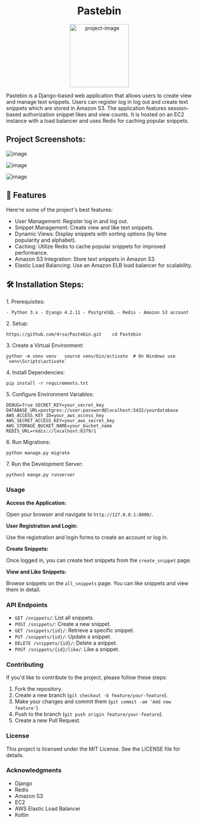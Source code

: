 <h1 align="center" id="title">Pastebin</h1>

<p align="center"><img src="https://github.com/user-attachments/assets/b4e0a756-3835-4971-8c2e-12393a239945" width="160" height="170" alt="project-image"></p>

<p id="description">Pastebin is a Django-based web application that allows users to create view and manage text snippets. Users can register log in log out and create text snippets which are stored in Amazon S3. The application features session-based authorization snippet likes and view counts. It is hosted on an EC2 instance with a load balancer and uses Redis for caching popular snippets.</p>

<h2>Project Screenshots:</h2>

![image](https://github.com/user-attachments/assets/f1015c73-0b6d-442d-aee5-daf057ff635e)

![image](https://github.com/user-attachments/assets/4e910b23-8cf2-42a5-9e51-7a9ffaa1b344)

![image](https://github.com/user-attachments/assets/c20931eb-547d-4eb1-abde-b8a0af36c3d3)

  
  
<h2>🧐 Features</h2>

Here're some of the project's best features:

*   User Management: Register log in and log out.
*   Snippet Management: Create view and like text snippets.
*   Dynamic Views: Display snippets with sorting options (by time popularity and alphabet).
*   Caching: Utilize Redis to cache popular snippets for improved performance.
*   Amazon S3 Integration: Store text snippets in Amazon S3.
*   Elastic Load Balancing: Use an Amazon ELB load balancer for scalability.

<h2>🛠️ Installation Steps:</h2>

<p>1. Prerequisites:</p>

```
- Python 3.x - Django 4.2.11 - PostgreSQL - Redis - Amazon S3 account
```

<p>2. Setup:</p>

```
https://github.com/4rsa/Pastebin.git    cd Pastebin
```

<p>3. Create a Virtual Environment:</p>

```
python -m venv venv   source venv/bin/activate  # On Windows use `venv\Scripts\activate`
```

<p>4. Install Dependencies:</p>

```
pip install -r requirements.txt
```

<p>5. Configure Environment Variables:</p>

```
DEBUG=True SECRET_KEY=your_secret_key
DATABASE_URL=postgres://user:password@localhost:5432/yourdatabase
AWS_ACCESS_KEY_ID=your_aws_access_key
AWS_SECRET_ACCESS_KEY=your_aws_secret_key
AWS_STORAGE_BUCKET_NAME=your_bucket_name
REDIS_URL=redis://localhost:6379/1
```

<p>6. Run Migrations:</p>

```
python manage.py migrate
```

<p>7. Run the Development Server:</p>

```
python3 mange.py runserver
```

### Usage

**Access the Application:**

Open your browser and navigate to `http://127.0.0.1:8000/`.

**User Registration and Login:**

Use the registration and login forms to create an account or log in.

**Create Snippets:**

Once logged in, you can create text snippets from the `create_snippet` page.

**View and Like Snippets:**

Browse snippets on the `all_snippets` page. You can like snippets and view them in detail.

### API Endpoints

- `GET /snippets/`: List all snippets.
- `POST /snippets/`: Create a new snippet.
- `GET /snippets/{id}/`: Retrieve a specific snippet.
- `PUT /snippets/{id}/`: Update a snippet.
- `DELETE /snippets/{id}/`: Delete a snippet.
- `POST /snippets/{id}/like/`: Like a snippet.

### Contributing

If you'd like to contribute to the project, please follow these steps:

1. Fork the repository.
2. Create a new branch (`git checkout -b feature/your-feature`).
3. Make your changes and commit them (`git commit -am 'Add new feature'`).
4. Push to the branch (`git push origin feature/your-feature`).
5. Create a new Pull Request.

### License

This project is licensed under the MIT License. See the LICENSE file for details.

### Acknowledgments

- Django
- Redis
- Amazon S3
- EC2
- AWS Elastic Load Balancer
- Kotlin
